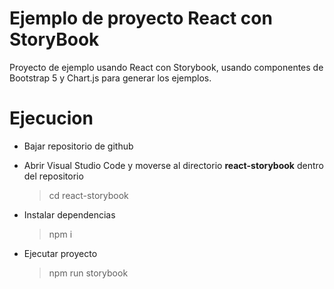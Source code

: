 # Ejemplo de proyecto React con StoryBook

Proyecto de ejemplo usando React con Storybook, usando componentes de Bootstrap 5 y Chart.js para generar los ejemplos.

# Ejecucion

- Bajar repositorio de github

- Abrir Visual Studio Code y moverse al directorio **react-storybook** dentro del repositorio
	> cd react-storybook
	
- Instalar dependencias
	> npm i

- Ejecutar proyecto
	> npm run storybook
